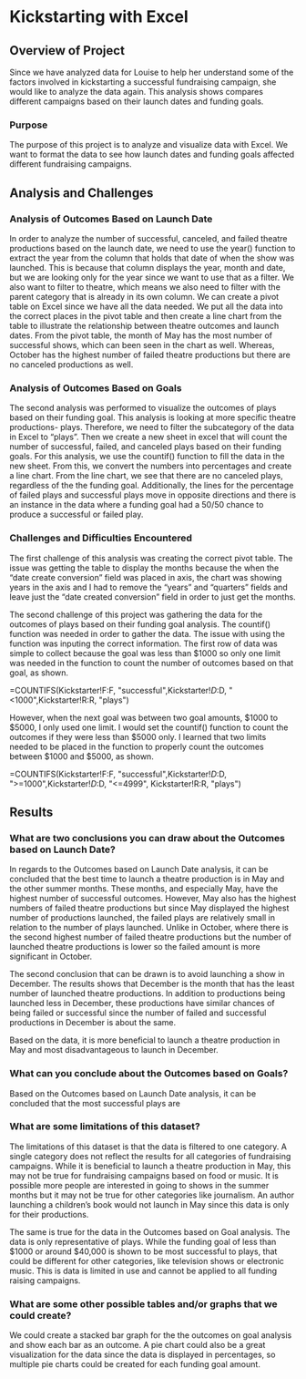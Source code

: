 # Kickstarting with Excel

## Overview of Project

Since we have analyzed data for Louise to help her understand some of the factors involved in kickstarting a successful fundraising campaign, she would like to analyze the data again. This analysis shows compares different campaigns based on their launch dates and funding goals. 

### Purpose

The purpose of this project is to analyze and visualize data with Excel. We want to format the data to see how launch dates and funding goals affected different fundraising campaigns. 

## Analysis and Challenges

### Analysis of Outcomes Based on Launch Date

In order to analyze the number of successful, canceled, and failed theatre productions based on the launch date, we need to use the year() function to extract the year from the column that holds that date of when the show was launched. This is because that column displays the year, month and date, but we are looking only for the year since we want to use that as a filter. We also want to filter to theatre, which means we also need to filter with the parent category that is already in its own column. We can create a pivot table on Excel since we have all the data needed. We put all the data into the correct places in the pivot table and then create a line chart from the table to illustrate the relationship between theatre outcomes and launch dates. From the pivot table, the month of May has the most number of successful shows, which can been seen in the chart as well. Whereas, October has the highest number of failed theatre productions but there are no canceled productions as well. 

### Analysis of Outcomes Based on Goals
The second analysis was performed to visualize the outcomes of plays based on their funding goal. This analysis is looking at more specific theatre productions- plays. Therefore, we need to filter the subcategory of the data in Excel to “plays”. Then we create a new sheet in excel that will count the number of successful, failed, and canceled plays based on their funding goals. For this analysis, we use the countif() function to fill the data in the new sheet. From this, we convert the numbers into percentages and create a line chart. From the line chart, we see that there are no canceled plays, regardless of the the funding goal. Additionally, the lines for the percentage of failed plays and successful plays move in opposite directions and there is an instance in the data where a funding goal had a 50/50 chance to produce a successful or failed play. 

### Challenges and Difficulties Encountered
The first challenge of this analysis was creating the correct pivot table. The issue was getting the table to display the months because the when the “date create conversion” field was placed in axis, the chart was showing years in the axis and I had to remove the “years” and “quarters” fields and leave just the “date created conversion” field in order to just get the months. 

The second challenge of this project was gathering the data for the outcomes of plays based on their funding goal analysis. The countif() function was needed in order to gather the data. The issue with using the function was inputing the correct information. The first row of data was simple to collect because the goal was less than $1000 so only one limit was needed in the function to count the number of outcomes based on that goal, as shown. 

=COUNTIFS(Kickstarter!F:F, "successful",Kickstarter!$D:$D, "<1000",Kickstarter!R:R, "plays")

However, when the next goal was between two goal amounts, $1000 to $5000, I only used one limit. I would set the countif() function to count the outcomes if they were less than $5000 only. I learned that two limits needed to be placed in the function to properly count the outcomes between $1000 and $5000, as shown. 

=COUNTIFS(Kickstarter!F:F, "successful",Kickstarter!$D:$D, ">=1000",Kickstarter!$D:$D, "<=4999", Kickstarter!R:R, "plays")

## Results

### What are two conclusions you can draw about the Outcomes based on Launch Date?

In regards to the Outcomes based on Launch Date analysis, it can be concluded that the best time to launch a theatre production is in May and the other summer months. These months, and especially May, have the highest number of successful outcomes. However, May also has the highest numbers of failed theatre productions but since May displayed the highest number of productions launched, the failed plays are relatively small in relation to the number of plays launched. Unlike in October, where there is the second highest number of failed theatre productions but the number of launched theatre productions is lower so the failed amount is more significant in October. 

The second conclusion that can be drawn is to avoid launching a show in December. The results shows that December is the month that has the least number of launched theatre productions. In addition to productions being launched less in December, these productions have similar chances of being failed or successful since the number of failed and successful productions in December is about the same. 

Based on the data, it is more beneficial to launch a theatre production in May and most disadvantageous to launch in December. 

### What can you conclude about the Outcomes based on Goals?

Based on the Outcomes based on Launch Date analysis, it can be concluded that the most successful plays are

### What are some limitations of this dataset?

The limitations of this dataset is that the data is filtered to one category. A single category does not reflect the results for all categories of fundraising campaigns. While it is beneficial to launch a theatre production in May, this may not be true for fundraising campaigns based on food or music. It is possible more people are interested in going to shows in the summer months but it may not be true for other categories like journalism. An author launching a children’s book would not launch in May since this data is only for their productions. 

The same is true for the data in the Outcomes based on Goal analysis. The data is only representative of plays. While the funding goal of less than $1000 or around $40,000 is shown to be most successful to plays, that could be different for other categories, like television shows or electronic music. This is data is limited in use and cannot be applied to all funding raising campaigns. 

### What are some other possible tables and/or graphs that we could create?

We could create a stacked bar graph for the the outcomes on goal analysis and show each bar as an outcome. A pie chart could also be a great visualization for the data since the data is displayed in percentages, so multiple pie charts could be created for each funding goal amount.
